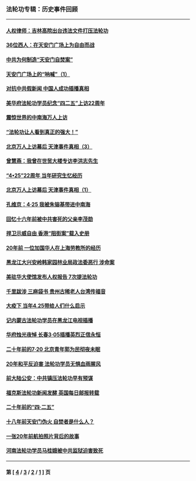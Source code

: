 ### 法轮功专辑：历史事件回顾
---
#### [人权律师：吉林高院出台违法文件打压法轮功](../../pages/nf5793/n13825665.md?11040430) 
#### [36位西人：在天安门广场上为自由而战](../../pages/nf5793/n13390029.md?11040430) 
#### [中共为何制造“天安门自焚案”](../../pages/nf5793/n13183270.md?11040430) 
#### [天安门广场上的“呐喊”（1）](../../pages/nf5793/n13105277.md?11040430) 
#### [对抗中共假新闻 中国人成功插播真相](../../pages/nf5793/n12910618.md?11040430) 
#### [美华府法轮功学员纪念“四二五”上访22周年](../../pages/nf5793/n12904445.md?11040430) 
#### [震惊世界的中南海万人上访](../../pages/nf5793/n12903976.md?11040430) 
#### [“法轮功让人看到真正的强大！”](../../pages/nf5793/n12903195.md?11040430) 
#### [北京万人上访幕后 天津事件真相（3）](../../pages/nf5793/n12902807.md?11040430) 
#### [曾慧燕：我曾在世贸大楼专访李洪志先生](../../pages/nf5793/n12898729.md?11040430) 
#### [“4•25”22周年 当年研究生忆经历](../../pages/nf5793/n12894152.md?11040430) 
#### [北京万人上访幕后 天津事件真相（1）](../../pages/nf5793/n12885174.md?11040430) 
#### [孔维京：4·25 我被朱镕基带进中南海](../../pages/nf5793/n12864987.md?11040430) 
#### [回忆十六年前被中共害死的父亲李茂勋](../../pages/nf5793/n12880270.md?11040430) 
#### [捍卫示威自由 香港“阻街案”载入史册](../../pages/nf5793/n12811245.md?11040430) 
#### [20年前 一位加国华人在上海劳教所的经历](../../pages/nf5793/n12707932.md?11040430) 
#### [黑龙江大兴安岭韩家园林业局政法委恶行 涉命案](../../pages/nf5793/n12622815.md?11040430) 
#### [美驻华大使馆发布人权报告 7次提法轮功](../../pages/nf5793/n12520541.md?11040430) 
#### [千里跋涉 三麻袋书 贵州古稀老人台湾传福音](../../pages/nf5793/n12198750.md?11040430) 
#### [大疫下 当年4.25带给人们什么启示](../../pages/nf5793/n12058565.md?11040430) 
#### [记内蒙古法轮功学员在黑龙江电视插播](../../pages/nf5793/n11699194.md?11040430) 
#### [华府烛光夜悼 长春3·05插播英烈正信永恒](../../pages/nf5793/n11397432.md?11040430) 
#### [二十年前的7·20 北京青年郭为民彻夜未眠](../../pages/nf5793/n11354195.md?11040430) 
#### [20年和平反迫害 法轮功学员无惧血雨腥风](../../pages/nf5793/n11348279.md?11040430) 
#### [前大陆公安：中共镇压法轮功早有预谋](../../pages/nf5793/n11352168.md?11040430) 
#### [福克斯法轮功新闻发酵  英国每日邮报转载](../../pages/nf5793/n11285952.md?11040430) 
#### [二十年前的“四·二五”](../../pages/nf5793/n11207639.md?11040430) 
#### [十八年前天安门伪火 自焚者是什么人？](../../pages/nf5793/n10996556.md?11040430) 
#### [一张20年前航拍照片背后的故事](../../pages/nf5793/n10693797.md?11040430) 
#### [河南法轮功学员马桂娥被中共监狱迫害致死](../../pages/nf5793/n10684974.md?11040430) 

---
#### 第 [ [4](./4.md?11040430) / [3](./3.md?11040430) / [2](./2.md?11040430) / [1](./1.md?11040430) ] 页
